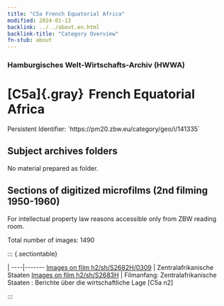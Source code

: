 ```yaml
---
title: "C5a French Equatorial Africa"
modified: 2024-01-13
backlink: ../../about.en.html
backlink-title: "Category Overview"
fn-stub: about
---
```


### Hamburgisches Welt-Wirtschafts-Archiv (HWWA)

# [C5a]{.gray}&#8201; French Equatorial Africa

<div class="hint">Persistent Identifier: `https://pm20.zbw.eu/category/geo/i/141335`</div>







## Subject archives folders








No material prepared as folder.



<a id="filmsections" />

## Sections of digitized microfilms (2nd filming 1950-1960)

<p>For intellectual property law reasons accessible only from ZBW reading room.</p>



<p>Total number of images: 1490</p>




::: {.sectiontable}

 | 
----|-------
<a class="btn" href="https://pm20.zbw.eu/film/h2/sh/S2682H/0309" rel="nofollow">Images on film h2/sh/S2682H/0309</a> | Zentralafrikanische Staaten
<a class="btn" href="https://pm20.zbw.eu/film/h2/sh/S2683H" rel="nofollow">Images on film h2/sh/S2683H</a> | Filmanfang: Zentralafrikanische Staaten : Berichte über die wirtschaftliche Lage [C5a n2]


:::














